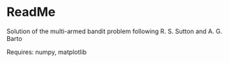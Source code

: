 # ReadMe
Solution of the multi-armed bandit problem following R. S. Sutton and A. G. Barto

Requires: numpy, matplotlib
